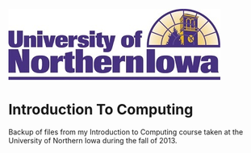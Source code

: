 ![UNI](images/uni-logo.jpg?raw=true)

# Introduction To Computing
Backup of files from my Introduction to Computing course taken at the University of Northern Iowa during the fall of 2013.
